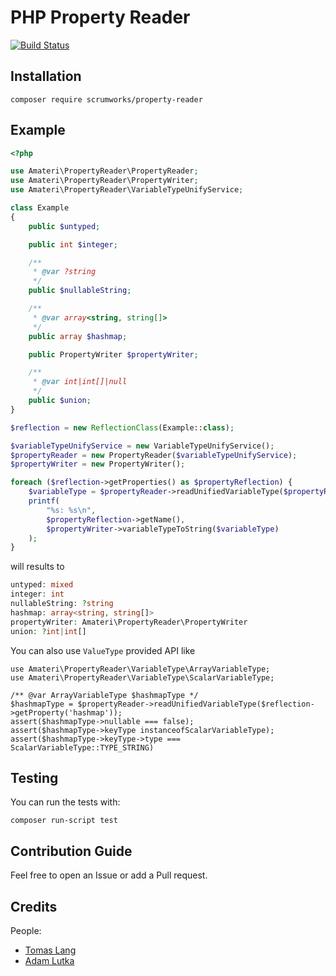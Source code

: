 # PHP Property Reader 

[![Build Status](https://github.com/ScrumWorks/property-reader/workflows/build/badge.svg?branch=master)](https://github.com/ScrumWorks/property-reader)

## Installation
```
composer require scrumworks/property-reader
```

## Example
```php
<?php

use Amateri\PropertyReader\PropertyReader;
use Amateri\PropertyReader\PropertyWriter;
use Amateri\PropertyReader\VariableTypeUnifyService;

class Example
{
    public $untyped;

    public int $integer;

    /**
     * @var ?string
     */
    public $nullableString;

    /**
     * @var array<string, string[]>
     */
    public array $hashmap;

    public PropertyWriter $propertyWriter;

    /**
     * @var int|int[]|null
     */
    public $union;
}

$reflection = new ReflectionClass(Example::class);

$variableTypeUnifyService = new VariableTypeUnifyService();
$propertyReader = new PropertyReader($variableTypeUnifyService);
$propertyWriter = new PropertyWriter();

foreach ($reflection->getProperties() as $propertyReflection) {
    $variableType = $propertyReader->readUnifiedVariableType($propertyReflection);
    printf(
        "%s: %s\n",
        $propertyReflection->getName(),
        $propertyWriter->variableTypeToString($variableType)
    );
}
```
will results to
```php
untyped: mixed
integer: int
nullableString: ?string
hashmap: array<string, string[]>
propertyWriter: Amateri\PropertyReader\PropertyWriter
union: ?int|int[]
```

You can also use `ValueType` provided API like
```
use Amateri\PropertyReader\VariableType\ArrayVariableType;
use Amateri\PropertyReader\VariableType\ScalarVariableType;

/** @var ArrayVariableType $hashmapType */
$hashmapType = $propertyReader->readUnifiedVariableType($reflection->getProperty('hashmap'));
assert($hashmapType->nullable === false);
assert($hashmapType->keyType instanceofScalarVariableType);
assert($hashmapType->keyType->type === ScalarVariableType::TYPE_STRING)
```

## Testing
You can run the tests with:

```
composer run-script test
```

## Contribution Guide
Feel free to open an Issue or add a Pull request.

## Credits
People:
- [Tomas Lang](https://github.com/detrandix)
- [Adam Lutka](https://github.com/AdamLutka)
